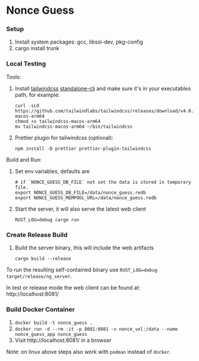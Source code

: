 # Nonce Guess

### Setup

1. Install system packages: gcc, libssl-dev, pkg-config
2. cargo install trunk

### Local Testing

Tools:

1. Install [tailwindcss](https://github.com/tailwindlabs/tailwindcss) [standalone-cli](https://tailwindcss.com/blog/standalone-cli) and make sure it's in your executables path, for example:
   ```shell
   curl -sLO https://github.com/tailwindlabs/tailwindcss/releases/download/v4.0.0/tailwindcss-macos-arm64
   chmod +x tailwindcss-macos-arm64
   mv tailwindcss-macos-arm64 ~/bin/tailwindcss
   ```
2. Prettier plugin for tailwindcss (optional):
   ```shell
   npm install -D prettier prettier-plugin-tailwindcss
   ```

Build and Run:

1. Set env variables, defaults are
   ```shell
   # if `NONCE_GUESS_DB_FILE` not set the data is stored in temporary file.
   export NONCE_GUESS_DB_FILE=/data/nonce_guess.redb
   export NONCE_GUESS_MEMPOOL_URL=/data/nonce_guess.redb
   ```
2. Start the server, it will also serve the latest web client
   ```shell
   RUST_LOG=debug cargo run
   ```

### Create Release Build

1. Build the server binary, this will include the web artifacts
   ```shell
   cargo build --release
   ```

To run the resulting self-contained binary use `RUST_LOG=debug target/release/ng_server`.

In test or release mode the web client can be found at: http://localhost:8081/

### Build Docker Container

1. `docker build -t nonce_guess .`
2. `docker run -d --rm -it -p 8081:8081 -v nonce_vol:/data --name nonce_guess_app nonce_guess`
3. Visit http://localhost:8081/ in a browser

Note: on linux above steps also work with `podman` instead of `docker`.